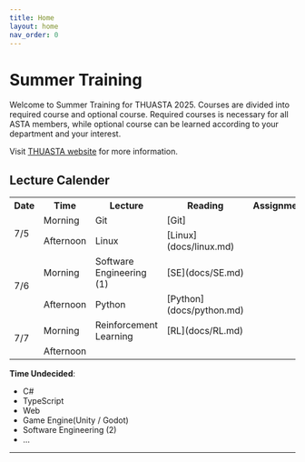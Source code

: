 ```yaml
---
title: Home
layout: home
nav_order: 0
---
```


# Summer Training

Welcome to Summer Training for THUASTA 2025. Courses are divided into required course and optional course. Required courses is necessary for all ASTA members, while optional course can be learned according to your department and your interest.

Visit [THUASTA website] for more information.

## Lecture Calender

<table>
    <tr>
        <th>Date</th>
        <th>Time</th>
        <th>Lecture</th>
        <th>Reading</th>
        <th>Assignment</th>
    </tr>
    <tr>
        <td rowspan="2">7/5</td>
        <td> Morning </td>
        <td> Git </td>
        <td> [Git] </td>
    </tr>
    <tr>
        <td>Afternoon</td>
        <td> Linux </td>
        <td> [Linux](docs/linux.md)</td>
    </tr>
    <tr>
        <td rowspan="2">7/6</td>
        <td> Morning </td>
        <td> Software Engineering (1) </td>
        <td> [SE](docs/SE.md) </td>
    </tr>
    <tr>
        <td>Afternoon</td>
        <td> Python </td>
        <td> [Python](docs/python.md) </td>
    </tr>
    <tr>
        <td rowspan="2">7/7</td>
        <td> Morning </td>
        <td> Reinforcement Learning </td>
        <td> [RL](docs/RL.md) </td>
    </tr>
    <tr>
        <td>Afternoon</td>
    </tr>

</table>

**Time Undecided**:
- C#
- TypeScript
- Web
- Game Engine(Unity / Godot)
- Software Engineering (2)
- ...

----

[THUASTA website]: https://thuasta.org/
[Git]: /docs/git.md